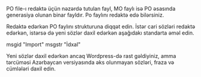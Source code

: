 PO file-ı redaktə üçün nəzərdə tutulan fayl, MO faylı isə PO əsasında generasiya olunan binar fayldır. 
Po faylını redaktə edə bilərsiniz.

Redaktə edərkən PO faylını strukturuna diqqət edin. İstər cari sözləri redaktə edərkən, istərsə də yeni sözlər daxil edərkən aşağıdakı standarta əməl edin. 

msgid "Import"
msgstr "İdxal"

Yeni sözlər daxil edərkən ancaq Wordpress-də rast gəldiyiniz, amma tərcüməsi Azərbaycan versiyasında əks olunmayan sözləri, fraza və cümlələri daxil edin. 